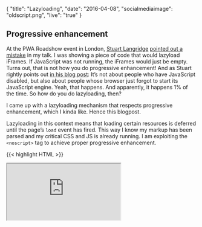 {
  "title": "Lazyloading",
  "date": "2016-04-08",
  "socialmediaimage": "oldscript.png",
  "live": "true"
}
## Progressive enhancement
At the PWA Roadshow event in London, [Stuart Langridge][Stuart Langridge] [pointed out a mistake][@sil tweet] in my talk. I was showing a piece of code that would lazyload iFrames. If JavaScript was not running, the iFrames would just be empty. Turns out, that is not how you do progressive enhancement!  And as Stuart rightly points out [in his blog post][@sil blog post]: It’s not about people who have JavaScript disabled, but also about people whose browser just forgot to start its JavaScript engine. Yeah, that happens. And apparently, it happens 1% of the time. So how do you do lazyloading, then?

<!--more-->

I came up with a lazyloading mechanism that respects progressive enhancement, which I kinda like. Hence this blogpost.

Lazyloading in this context means that loading certain resources is deferred until the page’s `load` event has fired. This way I know my markup has been parsed and my critical CSS and JS is already running. I am exploiting the `<noscript>` tag to achieve proper progressive enhancement.

{{< highlight HTML >}}
<head>
    <!-- ... -->
    <noscript class="lazyload">
        <link
            rel="stylesheet"
            href="/styles/things.css">
    </noscript>
    <!-- ... -->
</head>
<body>
    <noscript class="lazyload">
        <iframe
            src="https://youtube.com/...">
    </noscript>
</body>
{{< /highlight >}}

`<noscript>` tags will be skipped and end up being invisible and ignored if the browser’s JavaScript engine is running. If the browser does not run JavaScript (whatever the reason), the contents of the tags will be evaluated by the parser. So we have the “no JavaScript scenario” covered.

## The script
The script will progressively enhance the website, if JavaScript *is* enabled. It will query for all `<noscript>` tags that have the `lazyload` class, put their contents through the HTML parser by using `innerHTML` and append the resulting DOM nodes directly before the corresponding `<noscript>` tag.

{{< highlight JS >}}
document.addEventListener('load', _ => {
    const lazyloads =
        document.querySelectorAll('noscript.lazyload');
    // This container is the HTML parser
    const container = document.createElement('div');
    Array.from(lazyloads).forEach(lazyload => {
        const parent = lazyload.parentNode;
        container.innerHTML = lazyload.textContent;
        Array.from(container.children)
            .forEach(n =>
                parent.insertBefore(n, lazyload)
            );
    });
});
{{< /highlight >}}

I like it! If you don’t, let me know why.

[Stuart Langridge]: https://twitter.com/sil
[@sil blog post]: http://www.kryogenix.org/code/browser/why-availability/
[@sil tweet]: https://twitter.com/sil/status/710479150662950912

